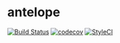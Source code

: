 # antelope

[![Build Status](https://travis-ci.org/BoilerMake/antelope.svg?branch=master)](https://travis-ci.org/BoilerMake/antelope)
[![codecov](https://codecov.io/gh/BoilerMake/antelope/branch/master/graph/badge.svg)](https://codecov.io/gh/BoilerMake/antelope)
[![StyleCI](https://styleci.io/repos/89496415/shield?branch=master)](https://styleci.io/repos/89496415)
